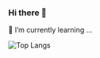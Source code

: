 ### Hi there 👋
🌱 I’m currently learning ...

![Top Langs](https://github-readme-stats.vercel.app/api/top-langs/?username=MohamadElhadidy&layout=compact&langs_count=8)

<!--
**MohamadElhadidy/MohamadElhadidy** is a ✨ _special_ ✨ repository because its `README.md` (this file) appears on your GitHub profile.

Here are some ideas to get you started:

- 🔭 I’m currently working on ...
- 
- 👯 I’m looking to collaborate on ...
- 🤔 I’m looking for help with ...
- 💬 Ask me about ...
- 📫 How to reach me: ...
- 😄 Pronouns: ...
- ⚡ Fun fact: ...
-->



